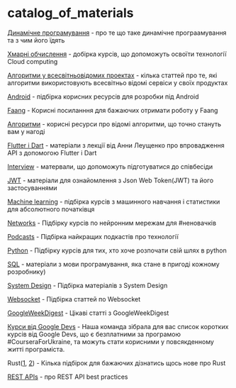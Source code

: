 # catalog_of_materials

[Динамічне програмування](https://github.com/Google-Developer-Student-Club-KPI/catalog_of_materials/blob/main/materials/dynamic%20_pogramming.md) - про те що таке динамічне програамування та з чим його їдять

[Хмарні обчислення](https://github.com/Google-Developer-Student-Club-KPI/catalog_of_materials/blob/main/materials/cloud_computing.md) - добірка курсів, що допоможуть освоїти технології Cloud computing

[Алгоритми у всесвітньовідомих проектах](https://github.com/Google-Developer-Student-Club-KPI/catalog_of_materials/blob/main/materials/algorithms.md) - кілька статтей про те, які алгоритми використовують всесвітньо відомі сервіси у своїх продуктах

[Android](https://github.com/Google-Developer-Student-Club-KPI/catalog_of_materials/blob/main/materials/android.md) - підбірка корисних ресурсів для розробки під Android

[Faang](https://github.com/Google-Developer-Student-Club-KPI/catalog_of_materials/blob/main/materials/faang.md) - Корисні посиланння для бажаючих отримати роботу у Faang

[Алгоритми](https://github.com/Google-Developer-Student-Club-KPI/catalog_of_materials/blob/main/materials/famous_algoritms.md) - корисні ресурси про відомі алгоритми, що точно стануть вам у нагоді

[Flutter і Dart](https://github.com/Google-Developer-Student-Club-KPI/catalog_of_materials/blob/main/materials/flutter_dart.md) - матеріали з лекції від Анни Леущенко про впровадження API з допомогою Flutter і Dart

[Interview](https://github.com/Google-Developer-Student-Club-KPI/catalog_of_materials/blob/main/materials/interview.md) - матервали, що допоможуть підготуватися до співбесіди

[JWT](https://github.com/Google-Developer-Student-Club-KPI/catalog_of_materials/blob/main/materials/json_web_token.md) - матеріали для ознайомлення з Json Web Token(JWT) та його застосуваннями

[Machine learning](https://github.com/Google-Developer-Student-Club-KPI/catalog_of_materials/blob/main/materials/machine_learning.md) - підбірка курсів з машинного навчання і статистики для абсолютного початківця

[Networks](https://github.com/Google-Developer-Student-Club-KPI/catalog_of_materials/blob/main/materials/networks.md) - Підбірку курсів по нейронним мережам для #неновачків

[Podcasts](https://github.com/Google-Developer-Student-Club-KPI/catalog_of_materials/blob/main/materials/podcasts.md) - Підбірка найкращих подкастів про технології

[Python](https://github.com/Google-Developer-Student-Club-KPI/catalog_of_materials/blob/main/materials/python.md) - Підбірку курсів для тих, хто хоче розпочати свій шлях в python

[SQL](https://github.com/Google-Developer-Student-Club-KPI/catalog_of_materials/blob/main/materials/sql.md) - матеріали з мови програмування, яка стане в пригоді кожному розробнику)

[System Design](https://github.com/Google-Developer-Student-Club-KPI/catalog_of_materials/blob/main/materials/system_design_question.md) - Підбірка матеріалів з System Design

[Websocket](https://github.com/Google-Developer-Student-Club-KPI/catalog_of_materials/blob/main/materials/websocket.md) - Підбірка статтей по Websocket

[GoogleWeekDigest](https://github.com/Google-Developer-Student-Club-KPI/catalog_of_materials/blob/main/materials/best_of_GoogleWeekDigest.md) - Цікаві статті з GoogleWeekDigest

[Курси від Google Devs](https://github.com/Google-Developer-Student-Club-KPI/catalog_of_materials/blob/main/materials/google_devs_coursaera.md) - Наша команда зібрала для вас список коротких курсів від Google Devs, що є безплатними за програмою #CourseraForUkraine, та можуть стати корисними у повсякденному житті програміста.

Rust([1](https://github.com/Google-Developer-Student-Club-KPI/catalog_of_materials/blob/main/materials/rust_sheets.md), [2](https://github.com/Google-Developer-Student-Club-KPI/catalog_of_materials/blob/main/materials/Rust.md)) - Кілька підбірок для бажаючих дізнатись щось нове про Rust

[REST APIs](https://github.com/Google-Developer-Student-Club-KPI/catalog_of_materials/blob/main/materials/rest_apis.md) - про REST API best practices 
